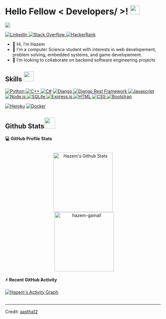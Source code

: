 <h1> Hello Fellow < Developers/ >! <img src = "https://raw.githubusercontent.com/MartinHeinz/MartinHeinz/master/wave.gif" width = 30px> </h1>
<p align='center'>
</p>

<p>
  <a href="https://github.com/DenverCoder1/readme-typing-svg"><img src="https://readme-typing-svg.herokuapp.com?&font=IBM+Plex+Sans&color=abcdef&size=20&lines=Welcome+to+my+GitHub+Profile!" /></a>
</p>

   <a href="https://www.linkedin.com/in/hazem-gamall/" target="_blank">
    <img alt="LinkedIn" src="https://img.shields.io/badge/LinkedIn-0077B5?style=for-the-badge&logo=linkedin&logoColor=white">
  </a>   
   <a href="https://stackoverflow.com/users/16728899/hazem-gamal" target="_blank">
    <img alt="Stack Overflow" src="https://img.shields.io/badge/Stack_Overflow-FE7A16?style=for-the-badge&logo=stack-overflow&logoColor=white">
  </a>  
 <a href="https://www.hackerrank.com/hazemgamalelgen1" target="_blank">
    <img alt="HackerRank" src="https://img.shields.io/badge/-Hackerrank-2EC866?style=for-the-badge&logo=HackerRank&logoColor=white">
  </a>

- 👋 Hi, I’m Hazem
- 💼 I'm a computer Science student with interests in web developement, problem solving, embedded systems, and game developement.
- 👯 I’m looking to collaborate on backend software engineering projects

<h2> Skills <img src = "https://media2.giphy.com/media/QssGEmpkyEOhBCb7e1/giphy.gif?cid=ecf05e47a0n3gi1bfqntqmob8g9aid1oyj2wr3ds3mg700bl&rid=giphy.gif" width = 32px> </h2>

<a href="https://www.python.org" target="_blank">
  <img alt="Python" src="https://img.shields.io/badge/Python-3776AB?style=for-the-badge&logo=python&logoColor=white">
</a>
  <a href="https://cplusplus.com/" target="_blank">
  <img alt="C++" src="https://img.shields.io/badge/c++-%2300599C.svg?style=for-the-badge&logo=c%2B%2B&logoColor=white">
</a>
<a href="https://learn.microsoft.com/en-us/dotnet/csharp/"><img alt="C#" src="https://img.shields.io/badge/c%23-%23239120.svg?style=for-the-badge&logo=c-sharp&logoColor=white"></a>

<a href="https://www.djangoproject.com/" target="_blank">
  <img alt="Django" src="https://img.shields.io/badge/django-%23092E20.svg?style=for-the-badge&logo=django&logoColor=white">
</a>

  <a href="https://www.django-rest-framework.org/" target="_blank">
  <img alt="Django Rest Framework" src="https://img.shields.io/badge/DJANGO-REST-ff1709?style=for-the-badge&logo=django&logoColor=white&color=ff1709&labelColor=gray">
</a>

  <a href="https://www.javascript.com/" target="_blank">
  <img alt="Javascript" src="https://img.shields.io/badge/javascript-%23323330.svg?style=for-the-badge&logo=javascript&logoColor=%23F7DF1E">
</a>
<a href="https://nodejs.org/en" target="_blank">
  <img alt="Node.js" src="https://img.shields.io/badge/node.js-6DA55F?style=for-the-badge&logo=node.js&logoColor=white">
</a>

<a href="https://sqlite.org/index.html" target="_blank">
  <img alt="SQLite" src="https://img.shields.io/badge/sqlite-%2307405e.svg?style=for-the-badge&logo=sqlite&logoColor=white">
</a>

<a href="https://expressjs.com/" target="_blank">
  <img alt="Express.js" src="https://img.shields.io/badge/express.js-%23404d59.svg?style=for-the-badge&logo=express&logoColor=%2361DAFB">
</a>


<a href="https://html.com/" target="_blank">
  <img alt="HTML" src="https://img.shields.io/badge/html5-%23E34F26.svg?style=for-the-badge&logo=html5&logoColor=white">
</a>

<a href="https://developer.mozilla.org/en-US/docs/Web/CSS" target="_blank">
  <img alt="CSS" src="https://img.shields.io/badge/css3-%231572B6.svg?style=for-the-badge&logo=css3&logoColor=white">
</a>
<a href="https://getbootstrap.com/" target="_blank">
  <img alt="Bootstrap" src="https://img.shields.io/badge/bootstrap-%23563D7C.svg?style=for-the-badge&logo=bootstrap&logoColor=white">
</a>


<a href="https://www.heroku.com/" target="_blank"><img alt="Heroku" src="https://img.shields.io/badge/Heroku-430098?style=for-the-badge&logo=heroku&logoColor=white"></a>
<a href="https://www.docker.com/" target="_blank"><img alt="Docker" src="https://img.shields.io/badge/Docker-2CA5E0?style=for-the-badge&logo=docker&logoColor=white"></a>

<h2> Github Stats<img src = "https://i.pinimg.com/originals/65/c4/f4/65c4f452571be1261e9c623f7da488ac.gif" width = 35px> </h2>

  <summary><b>💻 GitHub Profile Stats</b></summary>
  <br/>
  <p align="center">
    <a href="https://github.com/anuraghazra/github-readme-stats"><img alt="Hazem's Github Stats" src="https://github-readme-stats-phi-murex.vercel.app/api?username=hazem-gamall&show_icons=true&count_private=true&theme=algolia" height="192px"/></a>
<br/>
  &nbsp;
	  <img src="https://github-readme-stats-phi-murex.vercel.app/api/top-langs?username=hazem-gamall&show_icons=true&locale=en&layout=compact&theme=algolia" alt="hazem-gamall" height="192px"/>
  <br/>
  </p>

  <summary><b>⚡ Recent GitHub Activity</b></summary>
  <br/>
   <a href="https://github.com/hazem-gamall"><img alt="Hazem's Activity Graph" src="https://github-readme-activity-graph.cyclic.app/graph?username=hazem-gamall&custom_title=Hazem's%20Contribution%20Graph&theme=react-dark" /></a>
  <br/>


<br/>

<!-- ## Popular Projects -->

<!-- <a href="https://github.com/aastha12/MDX-Food-Safety-Hackathon"> -->
  <!-- Change the `github-readme-stats.anuraghazra1.vercel.app` to `github-readme-stats.vercel.app`  -->
  <!-- <img align="center" src="https://github-readme-stats.anuraghazra1.vercel.app/api/pin/?username=aastha12&repo=MDX-Food-Safety-Hackathon&theme=onedark" /> -->
<!-- </a> -->

<!-- <a href="https://github.com/aastha12/Loan_Prediction"> -->
  <!-- Change the `github-readme-stats.anuraghazra1.vercel.app` to `github-readme-stats.vercel.app`  -->
  <!-- <img align="center" src="https://github-readme-stats.anuraghazra1.vercel.app/api/pin/?username=aastha12&repo=Loan_Prediction&theme=onedark" /> -->
<!-- </a> -->

---
Credit: [aastha12](https://github.com/aastha12)